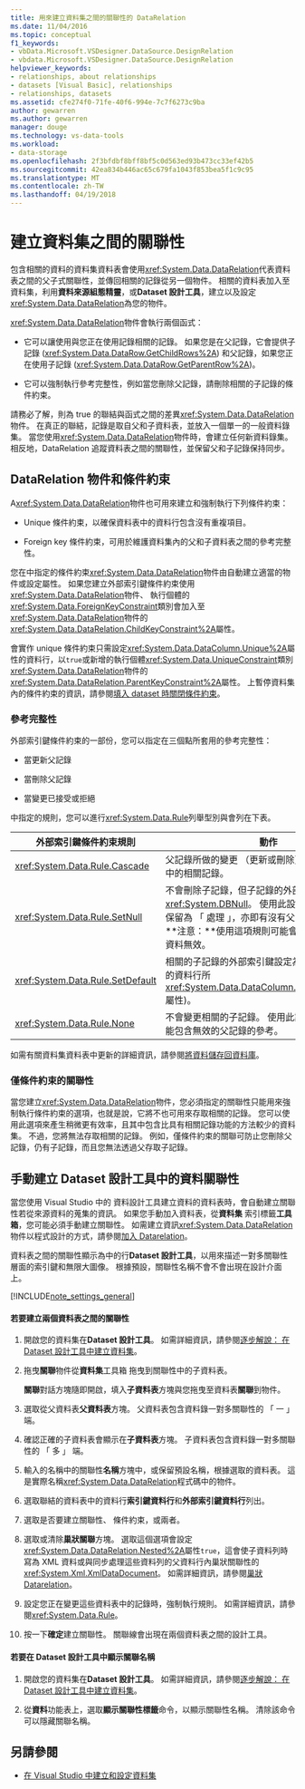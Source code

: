 ```yaml
---
title: 用來建立資料集之間的關聯性的 DataRelation
ms.date: 11/04/2016
ms.topic: conceptual
f1_keywords:
- vbData.Microsoft.VSDesigner.DataSource.DesignRelation
- vbdata.Microsoft.VSDesigner.DataSource.DesignRelation
helpviewer_keywords:
- relationships, about relationships
- datasets [Visual Basic], relationships
- relationships, datasets
ms.assetid: cfe274f0-71fe-40f6-994e-7c7f6273c9ba
author: gewarren
ms.author: gewarren
manager: douge
ms.technology: vs-data-tools
ms.workload:
- data-storage
ms.openlocfilehash: 2f3bfdbf8bff8bf5c0d563ed93b473cc33ef42b5
ms.sourcegitcommit: 42ea834b446ac65c679fa1043f853bea5f1c9c95
ms.translationtype: MT
ms.contentlocale: zh-TW
ms.lasthandoff: 04/19/2018
---
```

# <a name="create-relationships-between-datasets"></a>建立資料集之間的關聯性
包含相關的資料的資料集資料表會使用<xref:System.Data.DataRelation>代表資料表之間的父子式關聯性，並傳回相關的記錄從另一個物件。 相關的資料表加入至資料集，利用**資料來源組態精靈**，或**Dataset 設計工具**，建立以及設定<xref:System.Data.DataRelation>為您的物件。

<xref:System.Data.DataRelation>物件會執行兩個函式：

-   它可以讓使用與您正在使用記錄相關的記錄。 如果您是在父記錄，它會提供子記錄 (<xref:System.Data.DataRow.GetChildRows%2A>) 和父記錄，如果您正在使用子記錄 (<xref:System.Data.DataRow.GetParentRow%2A>)。

-   它可以強制執行參考完整性，例如當您刪除父記錄，請刪除相關的子記錄的條件約束。

請務必了解，則為 true 的聯結與函式之間的差異<xref:System.Data.DataRelation>物件。 在真正的聯結，記錄是取自父和子資料表，並放入一個單一的一般資料錄集。 當您使用<xref:System.Data.DataRelation>物件時，會建立任何新資料錄集。 相反地，DataRelation 追蹤資料表之間的關聯性，並保留父和子記錄保持同步。

## <a name="datarelation-objects-and-constraints"></a>DataRelation 物件和條件約束
A<xref:System.Data.DataRelation>物件也可用來建立和強制執行下列條件約束：

-   Unique 條件約束，以確保資料表中的資料行包含沒有重複項目。

-   Foreign key 條件約束，可用於維護資料集內的父和子資料表之間的參考完整性。

您在中指定的條件約束<xref:System.Data.DataRelation>物件由自動建立適當的物件或設定屬性。 如果您建立外部索引鍵條件約束使用<xref:System.Data.DataRelation>物件、 執行個體的<xref:System.Data.ForeignKeyConstraint>類別會加入至<xref:System.Data.DataRelation>物件的<xref:System.Data.DataRelation.ChildKeyConstraint%2A>屬性。

會實作 unique 條件約束只需設定<xref:System.Data.DataColumn.Unique%2A>屬性的資料行，以`true`或新增的執行個體<xref:System.Data.UniqueConstraint>類別<xref:System.Data.DataRelation>物件的<xref:System.Data.DataRelation.ParentKeyConstraint%2A>屬性。 上暫停資料集內的條件約束的資訊，請參閱[填入 dataset 時關閉條件約束](../data-tools/turn-off-constraints-while-filling-a-dataset.md)。

### <a name="referential-integrity-rules"></a>參考完整性
外部索引鍵條件約束的一部份，您可以指定在三個點所套用的參考完整性：

-   當更新父記錄

-   當刪除父記錄

-   當變更已接受或拒絕

中指定的規則，您可以進行<xref:System.Data.Rule>列舉型別與會列在下表。

|外部索引鍵條件約束規則|動作|
|----------------------------------|------------|
|<xref:System.Data.Rule.Cascade>|父記錄所做的變更 （更新或刪除） 也會是子資料表中的相關記錄。|
|<xref:System.Data.Rule.SetNull>|不會刪除子記錄，但子記錄的外部索引鍵設定為<xref:System.DBNull>。 使用此設定時，子記錄可以保留為 「 處理 」，亦即有沒有父資料錄的關聯性。 **注意：**使用這項規則可能會導致子資料表中的資料無效。|
|<xref:System.Data.Rule.SetDefault>|相關的子記錄的外部索引鍵設定為預設值 (如同建立的資料行所<xref:System.Data.DataColumn.DefaultValue%2A>屬性)。|
|<xref:System.Data.Rule.None>|不會變更相關的子記錄。 使用此設定時，子記錄可能包含無效的父記錄的參考。|

如需有關資料集資料表中更新的詳細資訊，請參閱[將資料儲存回資料庫](../data-tools/save-data-back-to-the-database.md)。

### <a name="constraint-only-relations"></a>僅條件約束的關聯性
當您建立<xref:System.Data.DataRelation>物件，您必須指定的關聯性只能用來強制執行條件約束的選項，也就是說，它將不也可用來存取相關的記錄。 您可以使用此選項來產生稍微更有效率，且其中包含比具有相關記錄功能的方法較少的資料集。 不過，您將無法存取相關的記錄。 例如，僅條件約束的關聯可防止您刪除父記錄，仍有子記錄，而且您無法透過父存取子記錄。

## <a name="manually-creating-a-data-relation-in-the-dataset-designer"></a>手動建立 Dataset 設計工具中的資料關聯性
當您使用 Visual Studio 中的 資料設計工具建立資料的資料表時，會自動建立關聯性若從來源資料的蒐集的資訊。 如果您手動加入資料表，從**資料集** 索引標籤**工具箱**，您可能必須手動建立關聯性。 如需建立資訊<xref:System.Data.DataRelation>物件以程式設計的方式，請參閱[加入 Datarelation](/dotnet/framework/data/adonet/dataset-datatable-dataview/adding-datarelations)。

資料表之間的關聯性顯示為中的行**Dataset 設計工具**，以用來描述一對多關聯性層面的索引鍵和無限大圖像。 根據預設，關聯性名稱不會不會出現在設計介面上。

[!INCLUDE[note_settings_general](../data-tools/includes/note_settings_general_md.md)]

#### <a name="to-create-a-relationship-between-two-data-tables"></a>若要建立兩個資料表之間的關聯性

1.  開啟您的資料集在**Dataset 設計工具**。 如需詳細資訊，請參閱[逐步解說： 在 Dataset 設計工具中建立資料集](walkthrough-creating-a-dataset-with-the-dataset-designer.md)。

2.  拖曳**關聯**物件從**資料集**工具箱 拖曳到關聯性中的子資料表。

     **關聯**對話方塊隨即開啟，填入**子資料表**方塊與您拖曳至資料表**關聯**到物件。

3.  選取從父資料表**父資料表**方塊。 父資料表包含資料錄一對多關聯性的 「 一 」 端。

4.  確認正確的子資料表會顯示在**子資料表**方塊。 子資料表包含資料錄一對多關聯性的 「 多 」 端。

5.  輸入的名稱中的關聯性**名稱**方塊中，或保留預設名稱，根據選取的資料表。 這是實際名稱<xref:System.Data.DataRelation>程式碼中的物件。

6.  選取聯結的資料表中的資料行**索引鍵資料行**和**外部索引鍵資料行**列出。

7.  選取是否要建立關聯性、 條件約束，或兩者。

8.  選取或清除**巢狀關聯**方塊。 選取這個選項會設定<xref:System.Data.DataRelation.Nested%2A>屬性`true`，這會使子資料列時寫為 XML 資料或與同步處理這些資料列的父資料行內巢狀關聯性的<xref:System.Xml.XmlDataDocument>。 如需詳細資訊，請參閱[巢狀 Datarelation](/dotnet/framework/data/adonet/dataset-datatable-dataview/nesting-datarelations)。

9. 設定您正在變更這些資料表中的記錄時，強制執行規則。 如需詳細資訊，請參閱<xref:System.Data.Rule>。

10. 按一下**確定**建立關聯性。 關聯線會出現在兩個資料表之間的設計工具。

#### <a name="to-display-a-relation-name-in-the-dataset-designer"></a>若要在 Dataset 設計工具中顯示關聯名稱

1.  開啟您的資料集在**Dataset 設計工具**。 如需詳細資訊，請參閱[逐步解說： 在 Dataset 設計工具中建立資料集](walkthrough-creating-a-dataset-with-the-dataset-designer.md)。

2.  從**資料**功能表上，選取**顯示關聯性標籤**命令，以顯示關聯性名稱。 清除該命令可以隱藏關聯名稱。

## <a name="see-also"></a>另請參閱

- [在 Visual Studio 中建立和設定資料集](../data-tools/create-and-configure-datasets-in-visual-studio.md)
